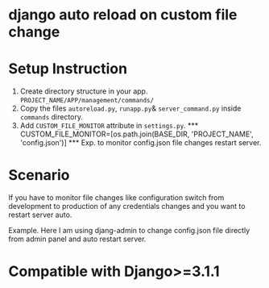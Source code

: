 # django auto reload on custom file change

# Setup Instruction

1. Create directory structure in your app.
   `PROJECT_NAME/APP/management/commands/`
2. Copy the files `autoreload.py`, `runapp.py`& `server_command.py` inside `commands` directory.
3. Add `CUSTOM_FILE_MONITOR` attribute in `settings.py`.
   *** CUSTOM_FILE_MONITOR=[os.path.join(BASE_DIR, 'PROJECT_NAME', 'config.json')] ***
   Exp. to monitor config.json file changes restart server.

# Scenario

If you have to monitor file changes like configuration switch from 
development to production of any credentials changes and you want to restart server auto.

Example. Here I am using djang-admin to change config.json file directly from admin panel and auto restart server.

# Compatible with Django>=3.1.1


